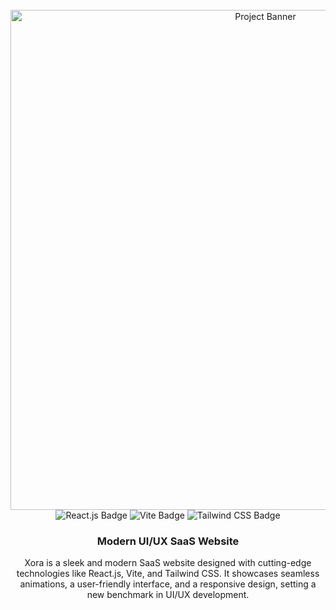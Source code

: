 <div align="center">
  <br />
  <a href="https://youtu.be/ukiGFmZ32YA?feature=shared" target="_blank">
    <img 
      src="https://github.com/user-attachments/assets/a582919b-1bdf-4cb2-af44-69b2159cf109" 
      alt="Project Banner" 
      width="800" 
    />
  </a>
  <br />
  
  <div>
    <img 
      src="https://img.shields.io/badge/-React_JS-black?style=for-the-badge&logoColor=white&logo=react&color=61DAFB" 
      alt="React.js Badge" 
    />
    <img 
      src="https://img.shields.io/badge/-Vite-black?style=for-the-badge&logoColor=white&logo=vite&color=646CFF" 
      alt="Vite Badge" 
    />
    <img 
      src="https://img.shields.io/badge/-Tailwind_CSS-black?style=for-the-badge&logoColor=white&logo=tailwindcss&color=06B6D4" 
      alt="Tailwind CSS Badge" 
    />
  </div>
  
  <h3 align="center">Modern UI/UX SaaS Website</h3>
    <p align="center">
    Xora is a sleek and modern SaaS website designed with cutting-edge technologies like React.js, Vite, and Tailwind CSS.  
    It showcases seamless animations, a user-friendly interface, and a responsive design, setting a new benchmark in UI/UX development.
  </p>
</div>
